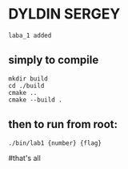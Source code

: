 # DYLDIN SERGEY

    laba_1 added

## simply to compile

```
mkdir build
cd ./build
cmake ..
cmake --build .
```

## then to run from root:

```
./bin/lab1 {number} {flag}
```

#that's all
